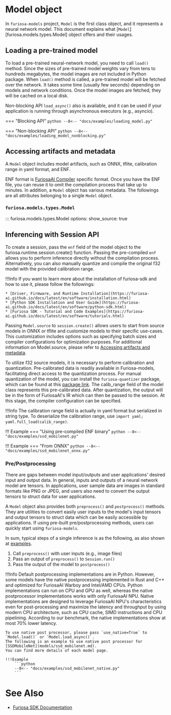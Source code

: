 # Model object

In `furiosa-models` project, `Model` is the first class object, and it represents a neural network model.
This document explains what [`Model`][furiosa.models.types.Model] object offers and their usages.

## Loading a pre-trained model
To load a pre-trained neural-network model, you need to call `load()` method.
Since the sizes of pre-trained model weights vary from tens to hundreds megabytes,
the model images are not included in Python package. When `load()` method is called, a pre-trained model will be
fetched over the network. It takes some time (usually few seconds) depending on models and network conditions.
Once the model images are fetched, they will be cached on a local disk.

Non-blocking API `load_async()` also is available, and it can be used
if your application is running through asynchronous executors (e.g., asyncio).

=== "Blocking API"
    ```python
    --8<-- "docs/examples/loading_model.py"
    ```

=== "Non-blocking API"
    ```python
    --8<-- "docs/examples/loading_model_nonblocking.py"
    ```

<a name="accessing_artifacts_and_metadata"></a>
## Accessing artifacts and metadata
A `Model` object includes model artifacts, such as ONNX, tflite, calibration range in yaml format, and ENF.

ENF format is [FuriosaAI Compiler](https://furiosa-ai.github.io/docs/latest/en/software/compiler.html) specific format.
Once you have the ENF file, you can reuse it to omit the compilation process that take up to minutes.
In addition, a `Model` object has various metadata. The followings are all attributes belonging to a single `Model` object.

### `furiosa.models.types.Model`
::: furiosa.models.types.Model
    options:
        show_source: true


## Inferencing with Session API

To create a session, pass the `enf` field of the model object to the furiosa.runtime.session.create() function. Passing the pre-compiled `enf` allows you to perform inference directly without the compilation process. Alternatively, you can also manually quantize and compile the original f32 model with the provided calibration range.

!!!Info
    If you want to learn more about the installation of furiosa-sdk and how to use it, please follow the followings:

    * [Driver, Firmware, and Runtime Installation](https://furiosa-ai.github.io/docs/latest/en/software/installation.html)
    * [Python SDK Installation and User Guide](https://furiosa-ai.github.io/docs/latest/en/software/python-sdk.html)
    * [Furiosa SDK - Tutorial and Code Examples](https://furiosa-ai.github.io/docs/latest/en/software/tutorials.html)

Passing `Model.source` to `session.create()` allows users to start from source models in ONNX or tflite and customize models to their specific use-cases. This customization includes options such as specifying batch sizes and compiler configurations for optimization purposes. For additional information on Model.source, please refer to [Accessing artifacts and metadata](#accessing_artifacts_and_metadata).

To utilize f32 source models, it is necessary to perform calibration and quantization.
Pre-calibrated data is readily available in Furiosa-models, facilitating direct access to the quantization process.
For manual quantization of the model, you can install the `furiosa-quantizer` package, which can be found at this  [package link](https://furiosa-ai.github.io/docs/latest/en/software/python-sdk.html#quantizer).
The calib_range field of the model class represents this pre-calibrated data.
After quantization, the output will be in the form of FuriosaAI's IR which can then be passed to the session.
At this stage, the compiler configuration can be specified.


!!!Info
    The calibration range field is actually in yaml format but serialized in string type.
    To deserialize the calibration range, use `import yaml; yaml.full_load(calib_range)`.

<a name="Examples"></a>
!!! Example
    === "Using pre-compiled ENF binary"
        ```python
        --8<-- "docs/examples/ssd_mobilenet.py"
        ```


!!! Example
    === "From ONNX"
        ```python
        --8<-- "docs/examples/ssd_mobilenet_onnx.py"
        ```


### Pre/Postprocessing
There are gaps between model input/outputs and user applications' desired input and output data.
In general, inputs and outputs of a neural network model are tensors. In applications,
user sample data are images in standard formats like PNG or JPEG, and
users also need to convert the output tensors to struct data for user applications.

A `Model` object also provides both `preprocess()` and `postprocess()` methods.
They are utilities to convert easily user inputs to the model's input tensors and output tensors
to struct data which can be easily accessible by applications.
If using pre-built pre/postprocessing methods, users can quickly start using `furiosa-models`.

In sum, typical steps of a single inference is as the following, as also shown at [examples](#Examples).

1. Call `preprocess()` with user inputs (e.g., image files)
2. Pass an output of `preprocess()` to `Session.run()`
3. Pass the output of the model to `postprocess()`


!!!Info
    Default postprocessing implementations are in Python.
    However, some models have the native postprocessing implemented in Rust and C++ and
    optimized for FuriosaAI Warboy and Intel/AMD CPUs.
    Python implementations can run on CPU and GPU as well, whereas
    the native postprocessor implementations works with only FuriosaAI NPU.
    Native implementations are designed to leverage FuriosaAI NPU's characteristics even for post-processing
    and maximize the latency and throughput by using modern CPU architecture,
    such as CPU cache, SIMD instructions and CPU pipelining.
    According to our benchmark, the native implementations show at most 70% lower latency.

    To use native post processor, please pass `use_native=True` to `Model.load()` or `Model.load_async()`.
    The following is an example to use native post processor for [SSDMobileNet](models/ssd_mobilenet.md).
    You can find more details of each model page.

    !!!Example
        ```python
        --8<-- "docs/examples/ssd_mobilenet_native.py"
        ```



# See Also
* [Furiosa SDK Documentation](https://furiosa-ai.github.io/docs/latest/en/)
